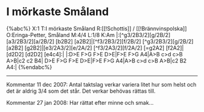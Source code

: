 # I mörkaste Småland

{%abc%}
X:1
T:I mörkaste Småland
R:[[!Schottis]] / [[!Brännvinspolska]]
O:Eringa-Petter, Småland
M:4/4
L:1/8
K:Am
|:[^g3/2B3/2][g/2B/2] [a3/2B3/2][a/2B/2] [b2B2] [a2B2]|[^f3/2B3/2][f/2B/2] [^g3/2B3/2][g/2B/2] [a2B2] [g2B2]|[e3/2A3/2][e/2A/2] [^f3/2A3/2][f/2A/2] [=g2A2] [f2A2]|[d2D2] [d2D2] [e4c4]:|
|:D>E F>G F>E D>E|F>E F>G A4|A>B c>d c>B A>B|c2 c2 B4|
D>E F>G F>E D>E|F>E F>G A4|A>B c>d c>B A>B|c2 B2 A4:|
{%endabc%}

----

Kommentar 11 dec 2007: Antal taktslag verkar variera litet hur som helst och det är aldrig 3/4 som det står. Det verkar behövas rättas till.

Kommentar 27 jan 2008: Har rättat efter minne och smak...
